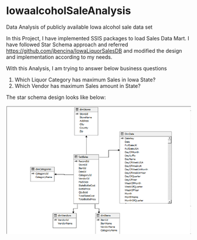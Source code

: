 # IowaalcoholSaleAnalysis
Data Analysis of publicly available Iowa alcohol sale data set 

In this Project, I have implemented SSIS packages to load Sales Data Mart. I have followed Star Schema approach and referred https://github.com/jbencina/IowaLiquorSalesDB and modified the design and implementation according to my needs.

With this Analysis, I am trying to answer below business questions

1. Which Liquor Category has maximum Sales in Iowa State?
2. Which Vendor has maximum Sales amount in State?

The star schema design looks like below:

![Alt text](https://github.com/bhamur/IowaalcoholSaleAnalysis/blob/master/Star_Schema_Design.PNG "Star Schema Design")
